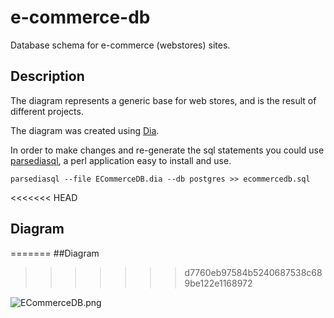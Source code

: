 # e-commerce-db
Database schema for e-commerce (webstores) sites.

## Description

The diagram represents a generic base for web stores, and is the result of different projects.

The diagram was created using [Dia](http://dia-installer.de).

In order to make changes and re-generate the sql statements you could use
[parsediasql](https://metacpan.org/pod/distribution/Parse-Dia-SQL/bin/parsediasql), a perl application easy to install and use.

`parsediasql --file ECommerceDB.dia --db postgres >> ecommercedb.sql`

<<<<<<< HEAD
## Diagram
=======
##Diagram
>>>>>>> d7760eb97584b5240687538c689be122e1168972

![ECommerceDB.png](https://github.com/ramortegui/e-commerce-db/blob/master/ECommerceDB.png)
